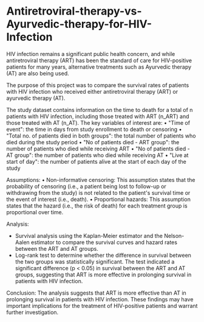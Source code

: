 # Antiretroviral-therapy-vs-Ayurvedic-therapy-for-HIV-Infection

HIV infection remains a significant public health concern, and while antiretroviral therapy (ART) has been the standard of care for HIV-positive patients for many years, alternative treatments such as Ayurvedic therapy (AT) are also being used. 

The purpose of this project was to compare the survival rates of patients with HIV infection who received either antiretroviral therapy (ART) or ayurvedic therapy (AT).

The study dataset contains information on the time to death for a total of n patients with HIV infection, including those treated with ART (n_ART) and those treated with AT (n_AT). The key variables of interest are:
•	"Time of event": the time in days from study enrollment to death or censoring
•	"Total no. of patients died in both groups": the total number of patients who died during the study period
•	"No of patients died - ART group": the number of patients who died while receiving ART
•	"No of patients died - AT group": the number of patients who died while receiving AT
•	"Live at start of day": the number of patients alive at the start of each day of the study

Assumptions:
•	Non-informative censoring: This assumption states that the probability of censoring (i.e., a patient being lost to follow-up or withdrawing from the study) is not related to the patient's survival time or the event of interest (i.e., death). 
•	Proportional hazards: This assumption states that the hazard (i.e., the risk of death) for each treatment group is proportional over time.

Analysis: 
- Survival analysis using the Kaplan-Meier estimator and the Nelson-Aalen estimator to compare the survival curves and hazard rates between the ART and AT groups.
- Log-rank test to determine whether the difference in survival between the two groups was statistically significant. The test indicated a significant difference (p < 0.05) in survival between the ART and AT groups, suggesting that ART is more effective in prolonging survival in patients with HIV infection.

Conclusion:
The analysis suggests that ART is more effective than AT in prolonging survival in patients with HIV infection. These findings may have important implications for the treatment of HIV-positive patients and warrant further investigation.
